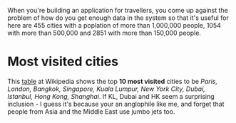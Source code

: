 When you're building an application for travellers, you come up against the problem of how do you get enough data in the system so that it's useful for 
here are 455 cities with a poplation of more than 1,000,000 people, 1054 with more than 500,000 and 2851 with more than 150,000 people. 


# Most visited cities

This [table](http://en.wikipedia.org/wiki/Tourism#Most_visited_cities) at Wikipedia shows the top <b>10 most visited</b> cities to be <i>Paris, London, Bangkok, Singapore, Kuala Lumpur, New York City, Dubai, Istanbul, Hong Kong, Shanghai</i>. If KL, Dubai and HK seem a surprising inclusion - I guess it's because your an anglophile like me, and forget that people from Asia and the Middle East use jumbo jets too. 
  
